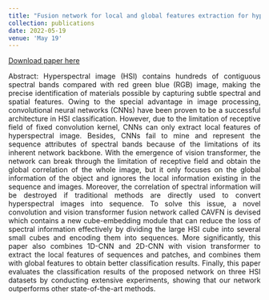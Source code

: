```yaml
---
title: "Fusion network for local and global features extraction for hyperspectral image classification"
collection: publications
date: 2022-05-19
venue: 'May 19'
---
```

[Download paper here](https://www.tandfonline.com/doi/full/10.1080/01431161.2022.2102952)

<div style="text-align: justify;">
Abstract: Hyperspectral image (HSI) contains hundreds of contiguous spectral bands compared with red green blue (RGB) image, making the precise identification of materials possible by capturing subtle spectral and spatial features. Owing to the special advantage in image processing, convolutional neural networks (CNNs) have been proven to be a successful architecture in HSI classification. However, due to the limitation of receptive field of fixed convolution kernel, CNNs can only extract local features of hyperspectral image. Besides, CNNs fail to mine and represent the sequence attributes of spectral bands because of the limitations of its inherent network backbone. With the emergence of vision transformer, the network can break through the limitation of receptive field and obtain the global correlation of the whole image, but it only focuses on the global information of the object and ignores the local information existing in the sequence and images. Moreover, the correlation of spectral information will be destroyed if traditional methods are directly used to convert hyperspectral images into sequence. To solve this issue, a novel convolution and vision transformer fusion network called CAVFN is devised which contains a new cube-embedding module that can reduce the loss of spectral information effectively by dividing the large HSI cube into several small cubes and encoding them into sequences. More significantly, this paper also combines 1D-CNN and 2D-CNN with vision transformer to extract the local features of sequences and patches, and combines them with global features to obtain better classification results. Finally, this paper evaluates the classification results of the proposed network on three HSI datasets by conducting extensive experiments, showing that our network outperforms other state-of-the-art methods.
</div>
